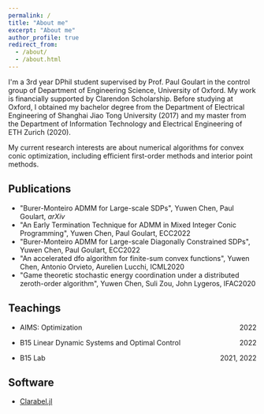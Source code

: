 ```yaml
---
permalink: /
title: "About me"
excerpt: "About me"
author_profile: true
redirect_from: 
  - /about/
  - /about.html
---
```


I'm a 3rd year DPhil student supervised by Prof. Paul Goulart in the control group of Department of Engineering Science, University of Oxford. My work is financially supported by Clarendon Scholarship. Before studying at Oxford, I obtained my bachelor degree from the Department of Electrical Engineering of Shanghai Jiao Tong University (2017) and my master from the Department of Information Technology and Electrical Engineering of ETH Zurich (2020).

My current research interests are about numerical algorithms for convex conic optimization, including efficient first-order methods and interior point methods.


Publications
------
- "Burer-Monteiro ADMM for Large-scale SDPs", Yuwen Chen, Paul Goulart, $\textit{arXiv}$ 
- "An Early Termination Technique for ADMM in Mixed Integer Conic Programming", Yuwen Chen, Paul Goulart, ECC2022 
- "Burer-Monteiro ADMM for Large-scale Diagonally Constrained SDPs", Yuwen Chen, Paul Goulart, ECC2022
- "An accelerated dfo algorithm for finite-sum convex functions", Yuwen Chen, Antonio Orvieto, Aurelien Lucchi, ICML2020 
- "Game theoretic stochastic energy coordination under a distributed zeroth-order algorithm", Yuwen Chen, Suli Zou, John Lygeros, IFAC2020

Teachings
------
- <p style="text-align:left;">AIMS: Optimization<span style="float:right;">2022</span></p>     
- <p style="text-align:left;">B15 Linear Dynamic Systems and Optimal Control<span style="float:right;">2022</span></p>         
- <p style="text-align:left;">B15 Lab <span style="float:right;">2021, 2022</span></p>         

Software
------
- [Clarabel.jl](https://github.com/oxfordcontrol/Clarabel.jl)
